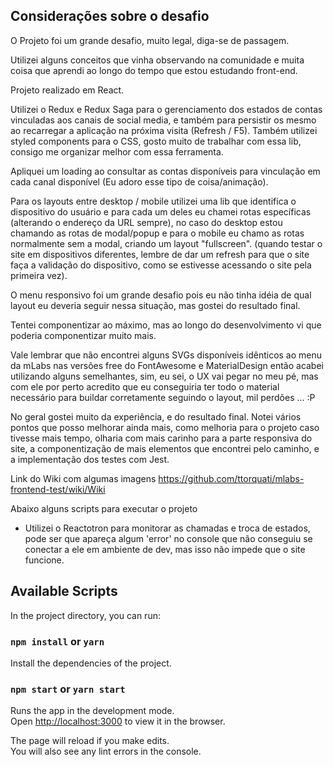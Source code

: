 ## Considerações sobre o desafio

O Projeto foi um grande desafio, muito legal, diga-se de passagem.

Utilizei alguns conceitos que vinha observando na comunidade e muita coisa que aprendi ao longo do tempo que estou estudando front-end.

Projeto realizado em React.

Utilizei o Redux e Redux Saga para o gerenciamento dos estados de contas vinculadas aos canais de social media, e também para persistir os mesmo ao recarregar a aplicação na próxima visita (Refresh / F5). Também utilizei styled components para o CSS, gosto muito de trabalhar com essa lib, consigo me organizar melhor com essa ferramenta.

Apliquei um loading ao consultar as contas disponíveis para vinculação em cada canal disponível (Eu adoro esse tipo de coisa/animação).

Para os layouts entre desktop / mobile utilizei uma lib que identifica o dispositivo do usuário e para cada um deles eu chamei rotas específicas (alterando o endereço da URL sempre), no caso do desktop estou chamando as rotas de modal/popup e para o mobile eu chamo as rotas normalmente sem a modal, criando um layout "fullscreen". (quando testar o site em dispositivos diferentes, lembre de dar um refresh para que o site faça a validação do dispositivo, como se estivesse acessando o site pela primeira vez).

O menu responsivo foi um grande desafio pois eu não tinha idéia de qual layout eu deveria seguir nessa situação, mas gostei do resultado final.

Tentei componentizar ao máximo, mas ao longo do desenvolvimento vi que poderia componentizar muito mais.

Vale lembrar que não encontrei alguns SVGs disponíveis idênticos ao menu da mLabs nas versões free do FontAwesome e MaterialDesign então acabei utilizando alguns semelhantes, sim, eu sei, o UX vai pegar no meu pé, mas com ele por perto acredito que eu conseguiria ter todo o material necessário para buildar corretamente seguindo o layout, mil perdões ... :P

No geral gostei muito da experiência, e do resultado final. Notei vários pontos que posso melhorar ainda mais, como melhoria para o projeto caso tivesse mais tempo, olharia com mais carinho para a parte responsiva do site, a componentização de mais elementos que encontrei pelo caminho, e a implementação dos testes com Jest.

Link do Wiki com algumas imagens
https://github.com/ttorquati/mlabs-frontend-test/wiki/Wiki

Abaixo alguns scripts para executar o projeto

- Utilizei o Reactotron para monitorar as chamadas e troca de estados, pode ser que apareça algum 'error' no console que não conseguiu se conectar a ele em ambiente de dev, mas isso não impede que o site funcione.

## Available Scripts

In the project directory, you can run:

### `npm install` or `yarn`

Install the dependencies of the project.

### `npm start` or `yarn start`

Runs the app in the development mode.<br>
Open [http://localhost:3000](http://localhost:3000) to view it in the browser.

The page will reload if you make edits.<br>
You will also see any lint errors in the console.
